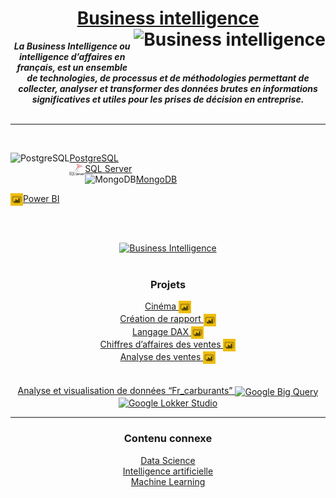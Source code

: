 <h1 align="center"><b><a href="https://github.com/MiKL5/artificialIntelligence/blob/master/docs/other/bi">Business intelligence</a></b> <a href="https://github.com/MiKL5/"><img src="assets/bi.svg" alt="Business intelligence" align="right" height="64px"></a></h1>
<div align="center">

<!-- [Définition](https://github.com/MiKL5/artificialIntelligence/blob/master/docs/other/bi)  
- -->

<b><i>La Business Intelligence ou intelligence d’affaires en français, est un ensemble de technologies, de processus et de méthodologies permettant de collecter, analyser et transformer des données brutes en informations significatives et utiles pour les prises de décision en entreprise.</i></b><br><br></div>
___

<br>

[PostgreSQL](https://github.com/MiKL5/PostgreSQL) <a href="https://github.com/MiKL5/PostgreSQL"> <img src="https://upload.wikimedia.org/wikipedia/commons/2/29/Postgresql_elephant.svg" alt="PostgreSQL" align="left" height="20px"> </a>  
[SQL Server](https://github.com/MiKL5/SQLserver) <a href="https://github.com/MiKL5/SQLserver"> <img src="assets/Microsoft_SQL_Server.svg" alt="SQL Server" align="left" height="20px"> </a>  
[MongoDB](https://github.com/MiKL5/MongoDB) <a href="https://github.com/MiKL5/MongoDB"> <img src="assets/mongodb_original_logo_icon_146424.svg" alt="MongoDB" align="left" height="20px"> </a>  


[Power BI](https://github.com/MiKL5/PowerBI) <a href="https://github.com/MiKL5/PowerBI"> <img src="https://github.com/MiKL5/PowerBI/raw/master/assets/powerBi.png" alt="Power BI" align="left" height="20px"> </a>  
<!-- [Google Big Query](projects/sp98) <a href=""> <img src="https://www.gstatic.com/bricks/image/d1a2346b57ea1c97bc4f8f01f289620f45c33d66bcd5b1372252fce3533cae4a.svg" alt="Google Big Query" align="left" height="20px"> </a>  
[Locker Studio](projects/sp98) <a href=""> <img src="https://www.gstatic.com/analytics-lego/svg/ic_looker_studio.svg" alt="Google Lokker Studio" align="left" height="20px"> </a>   -->

<br><div align="center"><br><a href="docs"><img src="assets/bidw.jpg" alt="Business Intelligence" width="400"></a><br><br><h3><b>Projets</b></h3>
<a href="https://github.com/MiKL5/PowerBI/tree/master/3_cinema">Cinéma <img src="https://github.com/MiKL5/PowerBI/raw/master/assets/powerBi.png" alt="Power BI" align="center" height="20px"> </a>  
<a href="https://github.com/MiKL5/PowerBI/tree/master/6_rapportCinema">Création de rapport <img src="https://github.com/MiKL5/PowerBI/raw/master/assets/powerBi.png" alt="Power BI" align="center" height="20px"> </a>  
<a href="https://github.com/MiKL5/PowerBI/tree/master/8_tpDax">Langage DAX <img src="https://github.com/MiKL5/PowerBI/raw/master/assets/powerBi.png" alt="Power BI" align="center" height="20px"> </a>  
<a href="https://github.com/MiKL5/PowerBI/blob/master/9_tpVentes">Chiffres d’affaires des ventes <img src="https://github.com/MiKL5/PowerBI/raw/master/assets/powerBi.png" alt="Power BI" align="center" height="20px"> </a>  
<a href="https://github.com/MiKL5/PowerBI/blob/master/10_tpVentes1">Analyse des ventes <img src="https://github.com/MiKL5/PowerBI/raw/master/assets/powerBi.png" alt="Power BI" align="center" height="20px"> </a>  
<br><br>
<a href="projects/sp98">Analyse et visualisation de données “Fr_carburants” <img src="https://www.gstatic.com/bricks/image/d1a2346b57ea1c97bc4f8f01f289616f45c33d66bcd5b1372252fce3533cae4a.svg" alt="Google Big Query" align="center" height="20px"> <img src="https://www.gstatic.com/analytics-lego/svg/ic_looker_studio.svg" alt="Google Lokker Studio" align="center" height="20px"> </a>  

<!-- <br><div align="center"><h3><a href="docs" alt="Documentation">Documentation</a></h3><br> -->
___
<h3><b>Contenu connexe</b></h3>

[Data Science](https://github.com/MiKL5/DS)  
[Intelligence artificielle](https://github.com/MiKL5/Artificial-Intelligence/)  
[Machine Learning](https://github.com/MiKL5/machineLearning)  
<!-- [IOT and AIoT](https://github.com/MiKL5/aiot)  -->
<!-- [Robotique](https://github.com/MiKL5/robotics)   -->